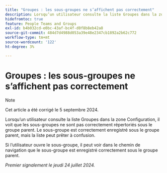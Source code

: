 ```yaml
---
title: "Groupes : les sous-groupes ne s’affichent pas correctement"
description: Lorsqu’un utilisateur consulte la liste Groupes dans la zone Configuration, il voit que les sous-groupes ne sont pas correctement répertoriés sous le groupe parent. Le sous-groupe est correctement enregistré sous le groupe parent, mais la liste peut prêter à confusion.
hidefromtoc: true
feature: People Teams and Groups
exl-id: b4b032cd-e0bc-43af-bc4f-d0f8b8eb42a8
source-git-commit: 484d7d4988d053a39e48e2347cb1892a2b62c772
workflow-type: tm+mt
source-wordcount: '122'
ht-degree: 3%

---
```


# Groupes : les sous-groupes ne s’affichent pas correctement

>[!NOTE]
>
>Cet article a été corrigé le 5 septembre 2024.

Lorsqu’un utilisateur consulte la liste Groupes dans la zone Configuration, il voit que les sous-groupes ne sont pas correctement répertoriés sous le groupe parent. Le sous-groupe est correctement enregistré sous le groupe parent, mais la liste peut prêter à confusion.

Si l’utilisateur ouvre le sous-groupe, il peut voir dans le chemin de navigation que le sous-groupe est enregistré correctement sous le groupe parent.

_Premier signalement le jeudi 24 juillet 2024._
